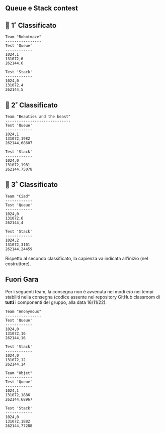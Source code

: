 ## Queue e Stack contest

## 🥇 1˚ Classificato
```
Team "Robotmaze"
----------------
Test 'Queue'
------------
1024,1
131072,6
262144,6

Test 'Stack'
------------
1024,0
131072,4
262144,5
```

## 🥈 2˚ Classificato

```
Team "Beauties and the beast"
-----------------------------
Test 'Queue'
------------
1024,1
131072,1982
262144,68607

Test 'Stack'
------------
1024,0
131072,1981
262144,75078
```

## 🥉 3˚ Classificato

```
Team "Ciad"
------------
Test 'Queue'
------------
1024,0
131072,6
262144,4

Test 'Stack'
------------
1024,2
131072,3101
262144,24459
```

Rispetto al secondo classificato, la capienza va indicata all'inizio
(nel costruttore).

## Fuori Gara 
Per i seguenti team, la consegna non è avvenuta nei modi e/o nei tempi
stabiliti nella consegna (codice assente nel repository GitHub classroom
di **tutti** i componenti del gruppo, alla data 16/11/22).

```
Team "Anonymous"
----------------
Test 'Queue'
------------
1024,0
131072,16
262144,16

Test 'Stack'
------------
1024,0
131072,12
262144,14
```

```
Team "Objet"
------------
Test 'Queue'
------------
1024,1
131072,1886
262144,68967

Test 'Stack'
------------
1024,0
131072,1882
262144,77288
```



